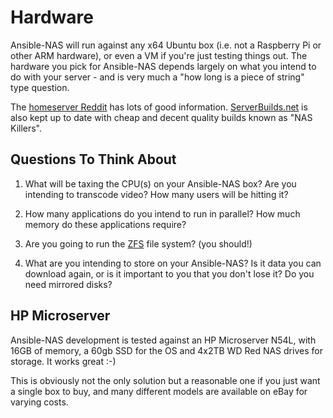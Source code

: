 # Hardware

Ansible-NAS will run against any x64 Ubuntu box (i.e. not a Raspberry Pi or other ARM hardware), or even a VM if you're just testing things out. The hardware you pick for Ansible-NAS depends largely on what you intend to do with your server - and is very much a "how long is a piece of string" type question.

The [homeserver Reddit](https://www.reddit.com/r/HomeServer/) has lots of good information. [ServerBuilds.net](https://www.serverbuilds.net/) is also kept up to date with cheap and decent quality builds known as "NAS Killers".

## Questions To Think About

1. What will be taxing the CPU(s) on your Ansible-NAS box? Are you intending to transcode video? How many users will be hitting it?

2. How many applications do you intend to run in parallel? How much memory do these applications require?

3. Are you going to run the [ZFS](zfs/zfs_overview/) file system? (you should!)

4. What are you intending to store on your Ansible-NAS? Is it data you can download again, or is it important to you that you don't lose it? Do you need mirrored disks?

## HP Microserver

Ansible-NAS development is tested against an HP Microserver N54L, with 16GB of memory, a 60gb SSD for the OS and 4x2TB WD Red NAS drives for storage. It works great :-)

This is obviously not the only solution but a reasonable one if you just want a single box to buy, and many different models are available on eBay for varying costs.